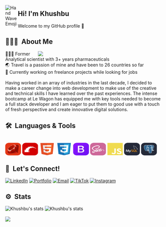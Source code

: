 <img alt="Hand Wave Emoji" src="https://i.ibb.co/XW2xZvG/Hand-Wave.gif" width='40' align="left"/><h2>Hi! I'm Khushbu</h2>


Welcome to my GitHub profile 🫡

## 👩🏻‍💻 &nbsp;About Me 
<img align='right' src='https://media0.giphy.com/media/v1.Y2lkPTc5MGI3NjExYXM4cWx2OTVucDdzbXlzaTljdXh5azJpZ2tncWl2ejc4ajRzc3NlMCZlcD12MV9pbnRlcm5hbF9naWZfYnlfaWQmY3Q9Zw/L1R1tvI9svkIWwpVYr/giphy.gif' width='400'>
👩🏻‍🔬 Former Analytical scientist with 3+ years pharmaceuticals  <br>
🌏 Travel is a passion of mine and have been to 26 countries so far <br>
🌱 Currently working on freelance projects while looking for jobs <br>
  <br>
  Having worked in an array of industries in the last decade, I decided to make a career change into web development to make use of the creative and technical skills I have learned   over the past experiences. The intense bootcamp at Le Wagon has equipped me with key tools needed to become a full stack developer and I am eager to put them to good use with a     touch of fresh perspective and create innovative digital solutions.

## 🛠 &nbsp;Languages & Tools
  <div style="display: inline_block"><br>
    <img align="center" alt="Ruby" height="40" width="50" src="https://raw.githubusercontent.com/tandpfun/skill-icons/main/icons/Ruby.svg">
    <img align="center" alt="Rails" height="40" width="50" src="https://raw.githubusercontent.com/tandpfun/skill-icons/main/icons/Rails.svg">
    <img align="center" alt="HTML" height="40" width="50" src="https://raw.githubusercontent.com/devicons/devicon/master/icons/html5/html5-original.svg">
    <img align="center" alt="CSS" height="40" width="50" src="https://raw.githubusercontent.com/devicons/devicon/master/icons/css3/css3-original.svg">
    <img align="center" alt="Bootstrap" height="40" width="50" src="https://raw.githubusercontent.com/tandpfun/skill-icons/main/icons/Bootstrap.svg">
    <img align="center" alt="Sass" height="40" width="50" src="https://raw.githubusercontent.com/tandpfun/skill-icons/main/icons/Sass.svg">
    <img align="center" alt="Js" height="40" width="50" src="https://raw.githubusercontent.com/devicons/devicon/master/icons/javascript/javascript-plain.svg">
    <img align="center" alt="MySQL" height="40" width="50" src="https://raw.githubusercontent.com/tandpfun/skill-icons/main/icons/MySQL-Dark.svg">
    <img align="center" alt="PostgreSQL" height="40" width="50" src="https://raw.githubusercontent.com/tandpfun/skill-icons/main/icons/PostgreSQL-Dark.svg">
  </div>

  
  ## 📱 &nbsp;Let's Connect!
  
  [![LinkedIn](https://img.shields.io/badge/LinkedIn-%230077B5.svg?style=for-the-badge&logo=linkedin&logoColor=white)](https://www.linkedin.com/in/khushbu-v-139033149/) 
  [![Portfolio](https://img.shields.io/badge/Portfolio-yellow?style=for-the-badge&logoColor=white)](https://torch-apartment-9ec.notion.site/Khushbu-V-Portfolio-16a4c2205970802a89f0f8f31450d8df) 
  [![Email](https://img.shields.io/badge/Email-D14836?style=for-the-badge&logo=gmail&logoColor=white)](mailto:khushbuvohora@gmail.com)
  [![TikTok](https://img.shields.io/badge/TikTok-%23000000.svg?style=for-the-badge&logo=tiktok&logoColor=white)](https://tiktok.com/@khushbuvohora)
  [![Instagram](https://img.shields.io/badge/Instagram-E4405F?style=for-the-badge&logo=instagram&logoColor=white)](https://instagram.com/khushbuvohora) 

  
  ## ⚙️ &nbsp;Stats
  <div >
   <img src="https://github-readme-stats.vercel.app/api?username=vohok001&show_icons=true&theme=synthwave" alt="Khushbu's stats" height='170'>
   <img src="https://github-readme-stats.vercel.app/api/top-langs/?username=vohok001&layout=compact&theme=tokyonight" alt="Khushbu's stats" height='170'  >
  </div>
  <br>
  <img src="https://komarev.com/ghpvc/?username=vohok001&color=blueviolet" clat="Page views counter" width='170' >
  

<!--
**Vohok001/vohok001** is a ✨ _special_ ✨ repository because its `README.md` (this file) appears on your GitHub profile.

Here are some ideas to get you started:

- 🔭 I’m currently working on ...
- 🌱 I’m currently learning ...
- 👯 I’m looking to collaborate on ...
- 🤔 I’m looking for help with ...
- 💬 Ask me about ...
- 📫 How to reach me: ...
- 😄 Pronouns: ...
- ⚡ Fun fact: ...
-->
